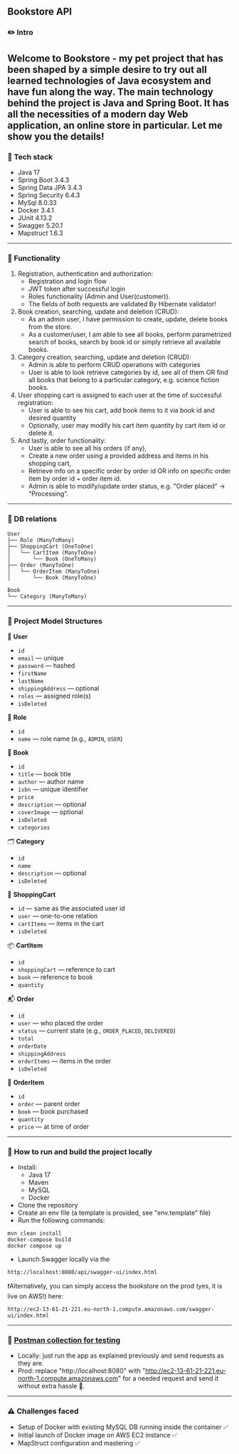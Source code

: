 ## Bookstore API

### ✏️ Intro
Welcome to Bookstore - my pet project that has been shaped by a simple desire to try out all learned technologies of Java ecosystem and have fun along the way.
The main technology behind the project is Java and Spring Boot. It has all the necessities of a modern day Web application, an online store in particular. Let me show you the details!
---
### 📡 Tech stack
- Java 17
- Spring Boot 3.4.3
- Spring Data JPA 3.4.3
- Spring Security 6.4.3
- MySql 8.0.33
- Docker 3.4.1
- JUnit 4.13.2
- Swagger 5.20.1
- Mapstruct 1.6.3
---
### 🧨 Functionality
1. Registration, authentication and authorization:
   - Registration and login flow
   - JWT token after successful login
   - Roles functionality (Admin and User(customer)).
   - The fields of both requests are validated By Hibernate validator!
2. Book creation, searching, update and deletion (CRUD):
   - As an admin user, I have permission to create, update, delete books from the store.
   - As a customer/user, I am able to see all books, perform parametrized search of books, search by book id or simply retrieve all available books.
3. Category creation, searching, update and deletion (CRUD):
   - Admin is able to perform CRUD operations with categories
   - User is able to look retrieve categories by id, see all of them OR find all books that belong to a particular category, e.g. science fiction books.
4. User shopping cart is assigned to each user at the time of successful registration:
   - User is able to see his cart, add book items to it via book id and desired quantity
   - Optionally, user may modify his cart item quantity by cart item id or delete it.
5. And lastly, order functionality:
   - User is able to see all his orders (if any),
   - Create a new order using a provided address and items in his shopping cart,
   - Retrieve info on a specific order by order id OR info on specific order item by order id + order item id.
   - Admin is able to modify/update order status, e.g. "Order placed" -> "Processing".
---
### 🔗 DB relations
```
User
├── Role (ManyToMany)
├── ShoppingCart (OneToOne)
│   └── CartItem (ManyToOne)
│       └── Book (OneToMany)
├── Order (ManyToOne)
│   └── OrderItem (ManyToOne)
│       └── Book (ManyToOne)

Book
└── Category (ManyToMany)
```
---
### 🔬 Project Model Structures

👤 **User**
- `id`
- `email` — unique
- `password` — hashed
- `firstName`
- `lastName`
- `shippingAddress` — optional
- `roles` — assigned role(s)
- `isDeleted`

🎫 **Role**
- `id`
- `name` — role name (e.g., `ADMIN`, `USER`)

📘 **Book**
- `id`
- `title` — book title
- `author` — author name
- `isbn` — unique identifier
- `price`
- `description` — optional
- `coverImage` — optional
- `isDeleted`
- `categories`

🗂️ **Category**
- `id`
- `name`
- `description` — optional
- `isDeleted`

🛒 **ShoppingCart**
- `id` — same as the associated user id
- `user` — one-to-one relation
- `cartItems` — items in the cart
- `isDeleted`

📦 **CartItem**
- `id`
- `shoppingCart` — reference to cart
- `book` — reference to book
- `quantity`

📬 **Order**
- `id`
- `user` — who placed the order
- `status` — current state (e.g., `ORDER_PLACED`, `DELIVERED`)
- `total`
- `orderDate`
- `shippingAddress`
- `orderItems` — items in the order
- `isDeleted`

🧾 **OrderItem**
- `id`
- `order` — parent order
- `book` — book purchased
- `quantity`
- `price` — at time of order
---
### 🔧 How to run and build the project locally
- Install:
    - Java 17 
    - Maven
    - MySQL
    - Docker
- Clone the repository
- Create an env file (a template is provided, see "env.template" file)
- Run the following commands:
```
mvn clean install
docker-compose build
docker compose up
```
- Launch Swagger locally via the 
```
http://localhost:8080/api/swagger-ui/index.html 
```

❗Alternatively, you can simply access the bookstore on the prod (yes, it is live on AWS!) here:
```
http://ec2-13-61-21-221.eu-north-1.compute.amazonaws.com/swagger-ui/index.html
```
---
### 🧪 [Postman collection for testing](https://.postman.co/workspace/My-Workspace~b74e25ab-645c-4949-88aa-7fad3466af15/collection/11850098-ea4bb625-0553-4d36-b45a-8efdce83d9fa?action=share&creator=11850098)
- Locally: just run the app as explained previously and send requests as they are.
- Prod: replace "http://localhost:8080" with "http://ec2-13-61-21-221.eu-north-1.compute.amazonaws.com" for a needed request and send it without extra hassle 🧠.
---
### ⚠️ Challenges faced
- Setup of Docker with existing MySQL DB running inside the container ✅
- Initial launch of Docker image on AWS EC2 instance ✅
- MapStruct configuration and mastering ✅